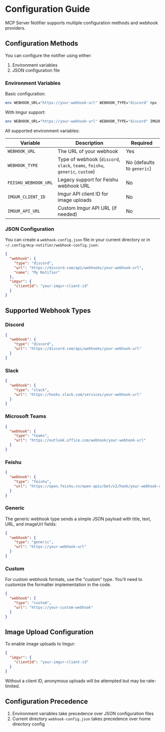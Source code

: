 # Configuration Guide

MCP Server Notifier supports multiple configuration methods and webhook providers.

## Configuration Methods

You can configure the notifier using either:

1. Environment variables
2. JSON configuration file

### Environment Variables

Basic configuration:
```bash
env WEBHOOK_URL="https://your-webhook-url" WEBHOOK_TYPE="discord" npx -y mcp-server-notifier
```

With Imgur support:
```bash
env WEBHOOK_URL="https://your-webhook-url" WEBHOOK_TYPE="discord" IMGUR_CLIENT_ID="your-client-id" npx -y mcp-server-notifier
```

All supported environment variables:

| Variable | Description | Required |
|----------|-------------|----------|
| `WEBHOOK_URL` | The URL of your webhook | Yes |
| `WEBHOOK_TYPE` | Type of webhook (`discord`, `slack`, `teams`, `feishu`, `generic`, `custom`) | No (defaults to `generic`) |
| `FEISHU_WEBHOOK_URL` | Legacy support for Feishu webhook URL | No |
| `IMGUR_CLIENT_ID` | Imgur API client ID for image uploads | No |
| `IMGUR_API_URL` | Custom Imgur API URL (if needed) | No |

### JSON Configuration

You can create a `webhook-config.json` file in your current directory or in `~/.config/mcp-notifier/webhook-config.json`:

```json
{
  "webhook": {
    "type": "discord",
    "url": "https://discord.com/api/webhooks/your-webhook-url",
    "name": "My Notifier"
  },
  "imgur": {
    "clientId": "your-imgur-client-id"
  }
}
```

## Supported Webhook Types

### Discord

```json
{
  "webhook": {
    "type": "discord",
    "url": "https://discord.com/api/webhooks/your-webhook-url"
  }
}
```

### Slack

```json
{
  "webhook": {
    "type": "slack",
    "url": "https://hooks.slack.com/services/your-webhook-url"
  }
}
```

### Microsoft Teams

```json
{
  "webhook": {
    "type": "teams",
    "url": "https://outlook.office.com/webhook/your-webhook-url"
  }
}
```

### Feishu

```json
{
  "webhook": {
    "type": "feishu",
    "url": "https://open.feishu.cn/open-apis/bot/v2/hook/your-webhook-url"
  }
}
```

### Generic

The generic webhook type sends a simple JSON payload with title, text, URL, and imageUrl fields:

```json
{
  "webhook": {
    "type": "generic",
    "url": "https://your-webhook-url"
  }
}
```

### Custom

For custom webhook formats, use the "custom" type. You'll need to customize the formatter implementation in the code.

```json
{
  "webhook": {
    "type": "custom",
    "url": "https://your-custom-webhook"
  }
}
```

## Image Upload Configuration

To enable image uploads to Imgur:

```json
{
  "imgur": {
    "clientId": "your-imgur-client-id"
  }
}
```

Without a client ID, anonymous uploads will be attempted but may be rate-limited.

## Configuration Precedence

1. Environment variables take precedence over JSON configuration files
2. Current directory `webhook-config.json` takes precedence over home directory config
